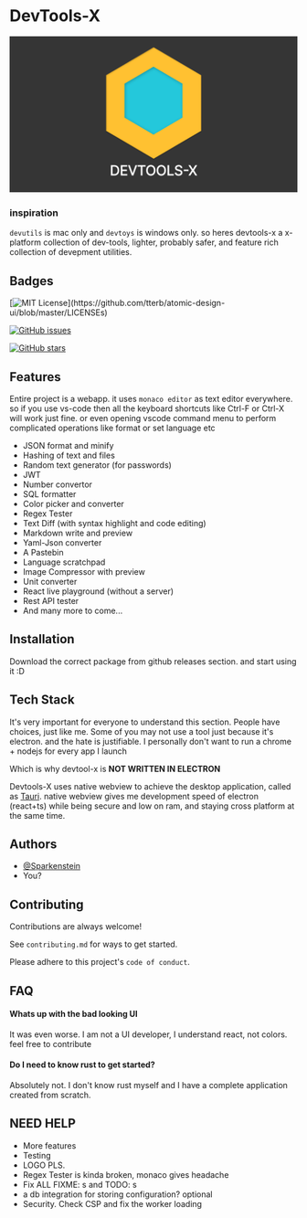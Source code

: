 # DevTools-X


![image](assets/banner.png)
### inspiration

`devutils` is mac only and `devtoys` is windows only.
so heres devtools-x a x-platform collection of dev-tools, lighter, probably safer, and feature rich collection of devepment utilities.



## Badges

[![MIT License](https://img.shields.io/apm/l/atomic-design-ui.svg?)](https://github.com/tterb/atomic-design-ui/blob/master/LICENSEs)

[![GitHub issues](https://img.shields.io/github/issues/fosslife/devtools-x)](https://github.com/fosslife/devtools-x/issues)

[![GitHub stars](https://img.shields.io/github/stars/fosslife/devtools-x)](https://github.com/fosslife/devtools-x/stargazers)




## Features

Entire project is a webapp. it uses `monaco editor` as text editor everywhere. so if you use vs-code then all the keyboard shortcuts like
Ctrl-F or Ctrl-X will work just fine. or even opening vscode command menu to perform complicated operations like format or set language etc


- JSON format and minify
- Hashing of text and files
- Random text generator (for passwords)
- JWT
- Number convertor
- SQL formatter
- Color picker and converter
- Regex Tester
- Text Diff (with syntax highlight and code editing)
- Markdown write and preview
- Yaml-Json converter
- A Pastebin
- Language scratchpad
- Image Compressor with preview
- Unit converter
- React live playground (without a server)
- Rest API tester
- And many more to come...




## Installation

Download the correct package from github releases section. and start using it :D

## Tech Stack

It's very important for everyone to understand this section. People have choices, just like me. Some of you may not use a tool
just because it's electron. and the hate is justifiable. I personally don't want to run a chrome + nodejs for every app I launch

Which is why devtool-x is **NOT WRITTEN IN ELECTRON**

Devtools-X uses native webview to achieve the desktop application, called as [Tauri](tauri.studio/). native webview gives me
development speed of electron (react+ts) while being secure and low on ram, and staying cross platform at the same time.



## Authors

- [@Sparkenstein](https://www.github.com/Sparkenstein)
- You?




## Contributing

Contributions are always welcome!

See `contributing.md` for ways to get started.

Please adhere to this project's `code of conduct`.




## FAQ

#### Whats up with the bad looking UI

It was even worse. I am not a UI developer, I understand react, not colors. 
feel free to contribute

#### Do I need to know rust to get started?

Absolutely not. I don't know rust myself and I have a complete application created from scratch.


## NEED HELP

- More features
- Testing
- LOGO PLS.
- Regex Tester is kinda broken, monaco gives headache
- Fix ALL FIXME: s and TODO: s
- a db integration for storing configuration? optional
- Security. Check CSP and fix the worker loading
